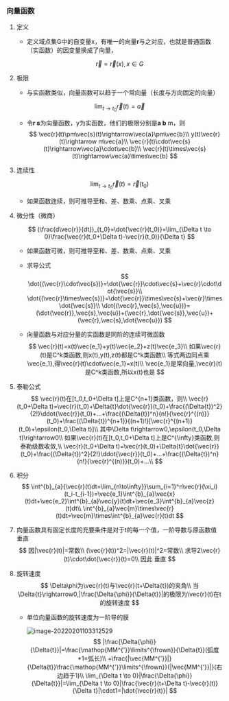 ### 向量函数

1. 定义

   * 定义域点集G中的自变量x，有唯一的向量**r**与之对应，也就是普通函数（实函数）的因变量换成了向量，

   $$
   \vec{r}=\vec{r}(x),x\in G
   $$

2. 极限

   * 与实函数类似，向量函数可以趋于一个常向量（长度与方向固定的向量）

   $$
   \lim_{t \to t_0}{\vec{r}(t)}=\vec{a}
   $$

   + 令**r s**为向量函数，y为实函数，他们的极限分别是**a b** m，则
     $$
     \vec{r}(t)\pm\vec{s}(t)\rightarrow\vec{a}\pm\vec{b}\\
     y(t)\vec{r}(t)\rightarrow m\vec{a}\\
     \vec{r}(t)\cdot\vec{s}(t)\rightarrow\vec{a}\cdot\vec{b}\\
     \vec{r}(t)\times\vec{s}(t)\rightarrow\vec{a}\times\vec{b}
     $$

3. 连续性

   $$
\lim_{t \to t_0}{\vec{r}(t)}=\vec{r}(t_0)
   $$
   
   * 如果函数连续，则可推导至和、差、数乘、点乘、叉乘

4. 微分性（微商）

   $$
   (\frac{d\vec{r}}{dt})_{t_0}=\dot{\vec{r}(t_0)}=\lim_{\Delta t \to 0}\frac{\vec{r}(t_0+\Delta t)-\vec{r}(t_0)}{\Delta t}
   $$
   
   * 如果函数可微，则可推导至和、差、数乘、点乘、叉乘
   
   * 求导公式
     $$
     \dot{(\vec{r}\cdot\vec{s})}=\dot{\vec{r}}\cdot\vec{s}+\vec{r}\cdot\dot{\vec{s}}\\
     \dot{(\vec{r}\times\vec{s})}=\dot{\vec{r}}\times\vec{s}+\vec{r}\times\dot{\vec{s}}\\
     \dot{(\vec{r},\vec{s},\vec{u})}=(\dot{\vec{r}},\vec{s},\vec{u})+(\vec{r},\dot{\vec{s}},\vec{u})+(\vec{r},\vec{s},\dot{\vec{u}})
     $$
   
   * 向量函数与对应分量的实函数是同阶的连续可微函数
     $$
     \vec{r}(t)=x(t)\vec{e_1}+y(t)\vec{e_2}+z(t)\vec{e_3}\\
     如果\vec{r}(t)是C^k类函数,则x(t),y(t),z(t)都是C^k类函数\\
     等式两边同点乘\vec{e_1},得\vec{r}(t)\cdot\vec{e_1}=x(t)\\
     \vec{e_1}是常向量,\vec{r}(t)是C^k类函数,所以x(t)也是
     $$
   
5. 泰勒公式
   $$
   \vec{r}(t)在[t_0,t_0+\Delta t]上是C^{n+1}类函数，则\\
   \vec{r}(t_0+\Delta t)=\vec{r}(t_0)+\Delta{t}\dot{\vec{r}}(t_0)+\frac{(\Delta{t})^2}{2!}\ddot{\vec{r}}(t_0)+...+\frac{(\Delta{t})^n}{n!}{\vec{r}^{(n)}}(t_0)+\frac{(\Delta{t})^{n+1}}{(n+1)!}[\vec{r}^{(n+1)}(t_0)+\epsilon(t_0,\Delta t)]\\
   其中\Delta t\rightarrow0,\epsilon(t_0,\Delta t)\rightarrow0\\
   如果\vec{r}(t)在[t_0,t_0+\Delta t]上是C^{\infty}类函数,则泰勒级数收敛,\\
   \vec{r}(t_0+\Delta t)=\vec{r}(t_0)+\Delta{t}\dot{\vec{r}}(t_0)+\frac{(\Delta{t})^2}{2!}\ddot{\vec{r}}(t_0)+...+\frac{(\Delta{t})^n}{n!}{\vec{r}^{(n)}}(t_0)+...\\
   $$

6. 积分
   $$
   \int^{b}_{a}{\vec{r}(t)dt=\lim_{n\to\infty}}\sum_{i=1}^n\vec{r}(\xi_i)(t_i-t_{i-1})=\vec{e_1}\int^{b}_{a}\vec{x}(t)dt+\vec{e_2}\int^{b}_{a}\vec{y}(t)dt+\vec{e_3}\int^{b}_{a}\vec{z}(t)dt\\
   \int^{b}_{a}\vec{m}\times\vec{r}(t)dt=\vec{m}\times\int^{b}_{a}\vec{r}(t)dt
   $$

7. 向量函数具有固定长度的充要条件是对于t的每一个值，一阶导数与原函数值垂直
   $$
   因|\vec{r}(t)|=常数\\
   (\vec{r}(t))^2=|\vec{r}(t)|^2=常数\\
   求导2\vec{r}(t)\cdot\dot{\vec{r}}(t)=0\\
   因此 垂直
   $$

8. 旋转速度
   $$
   \Delta\phi为\vec{r}(t)与\vec{r}(t+\Delta{t})的夹角\\
   当\Delta{t}\rightarrow0,|\frac{\Delta{\phi}}{\Delta{t}}|的极限为\vec{r}(t)在t的旋转速度
   $$

   * 单位向量函数的旋转速度为一阶导的膜
     
     ![image-20220201103312529](C:\Users\Bear\AppData\Roaming\Typora\typora-user-images\image-20220201103312529.png)
     $$
     |\frac{\Delta{\phi}}{\Delta{t}}|=\frac{\mathop{MM^{'}}\limits^{\frown}}{\Delta{t}}(弧度*1=弧长)\\
     =\frac{|\vec{MM^{'}}|}{\Delta{t}}\frac{\mathop{MM^{'}}\limits^{\frown}}{|\vec{MM^{'}}|}(右边趋于1)\\
     \lim_{\Delta t \to 0}|\frac{\Delta{\phi}}{\Delta{t}}|=\lim_{\Delta t \to 0}|\frac{\vec{r}(t+\Delta t)-\vec{r}(t)}{\Delta t}|\cdot1=|\dot{\vec{r}(t)}|
     $$
     

